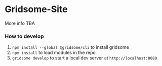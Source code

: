 # Gridsome-Site
More info TBA

### How to develop

1. `npm install --global @gridsome/cli` to install gridsome
2. `npm install` to load modules in the repo
3. `gridsome develop` to start a local dev server at `http://localhost:8080`
